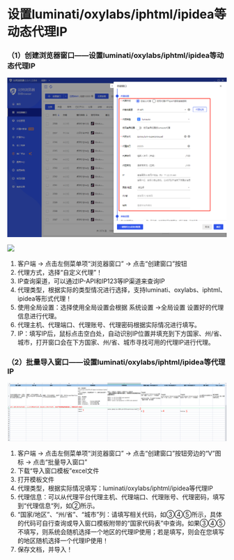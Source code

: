 # 设置luminati/oxylabs/iphtml/ipidea等动态代理IP

### （1）创建浏览器窗口——设置luminati/oxylabs/iphtml/ipidea等动态代理IP

![](<../../.gitbook/assets/1 (33).png>)

![](../../.gitbook/assets/企业微信截图\_16716986972241.png)



1. 客户端 -> 点击左侧菜单项“浏览器窗口” -> 点击“创建窗口”按钮
2. 代理方式，选择“自定义代理”！
3. IP查询渠道，可以通过IP-API和IP123等IP渠道来查询IP
4. 代理类型，根据实际的类型情况进行选择，支持luminati、oxylabs、iphtml、ipidea等形式代理！
5. 使用全局设置：选择使用全局设置会根据 系统设置 ->全局设置 设置好的代理信息进行代理。
6. 代理主机、代理端口、代理账号、代理密码根据实际情况进行填写。
7. IP：填写IP后，鼠标点击空白处，自动识别IP位置并填充到下方国家、州/省、城市，打开窗口会在下方国家、州/省、城市寻找可用的代理IP进行代理。

### （2）批量导入窗口——设置luminati/oxylabs/iphtml/ipidea等代理IP

![](<../../.gitbook/assets/4 (7).png>)



1. 客户端 -> 点击左侧菜单项“浏览器窗口” -> 点击“创建窗口”按钮旁边的“V”图标 -> 点击“批量导入窗口”
2. 下载“导入窗口模板”excel文件
3. 打开模板文件
4. 代理类型，根据实际情况填写：luminati/oxylabs/iphtml/ipidea等代理IP
5. 代理信息：可以从代理平台代理主机、代理端口、代理账号、代理密码，填写到“代理信息“列，如②所示。
6. “国家/地区”、“州/省”、“城市”列：请填写相关代码，如③④⑤所示，具体的代码可自行查询或导入窗口模板附带的“国家代码表”中查询。如果③④⑤不填写，则系统会随机选择一个地区的代理IP使用；若是填写，则会在您填写的地区随机选择一个代理IP使用！
7. 保存文档，并导入！

